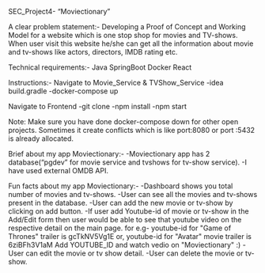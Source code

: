 SEC_Project4- “Moviectionary”

A clear problem statement:-
Developing a Proof of Concept and Working Model for a website which is one stop shop for movies and TV-shows. When user visit this website he/she can get all the information about movie and tv-shows like actors, directors, IMDB rating etc.


Technical requirements:-
Java
SpringBoot
Docker
React


Instructions:-
Navigate to Movie_Service & TVShow_Service 
-idea build.gradle
 -docker-compose up

Navigate to Frontend
-git clone
-npm install
-npm start

Note: Make sure you have done docker-compose down for other open projects. Sometimes it create conflicts which is like port:8080 or port :5432 is already allocated.


Brief about my app Moviectionary:-
-Moviectionary app has 2 database(“pgdev” for movie service and tvshows for tv-show service).
-I have used external OMDB API.


Fun facts about my app Moviectionary:-
-Dashboard shows you total number of movies and tv-shows.
-User can see all the movies and tv-shows present in the database.
-User can add the new movie or tv-show by clicking on add button.
-If user add Youtube-id of movie or tv-show in the Add/Edit form then user would be able to see that youtube video on the respective detail on the main page.
for e.g- youtube-id for "Game of Thrones" trailer is gcTkNV5Vg1E
or, youtube-id for "Avatar" movie trailer  is 6ziBFh3V1aM
Add YOUTUBE_ID and watch vedio on "Moviectionary" :)
-User can edit the movie or tv show detail.
-User can delete the movie or tv-show.

